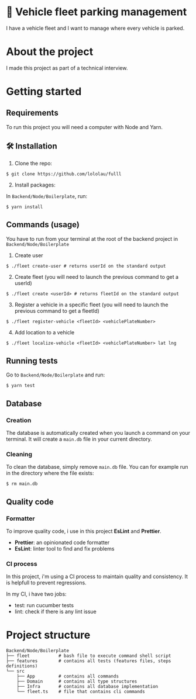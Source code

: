 # 🚗 Vehicle fleet parking management

I have a vehicle fleet and I want to manage where every vehicle is parked.

# About the project

I made this project as part of a technical interview.

# Getting started

## Requirements

To run this project you will need a computer with Node and Yarn.

## 🛠️ Installation

1. Clone the repo:

```
$ git clone https://github.com/lololau/fulll
```

2. Install packages:

In `Backend/Node/Boilerplate`, run:

```
$ yarn install
```

## Commands (usage)

You have to run from your terminal at the root of the backend project in `Backend/Node/Boilerplate`

1. Create user

```
$ ./fleet create-user # returns userId on the standard output
```

2. Create fleet (you will need to launch the previous command to get a userId)

```
$ ./fleet create <userId> # returns fleetId on the standard output
```

3. Register a vehicle in a specific fleet (you will need to launch the previous command to get a fleetId)

```
$ ./fleet register-vehicle <fleetId> <vehiclePlateNumber>
```

4. Add location to a vehicle

```
$ ./fleet localize-vehicle <fleetId> <vehiclePlateNumber> lat lng
```

## Running tests

Go to `Backend/Node/Boilerplate` and run:

```
$ yarn test
```

## Database

### Creation

The database is automatically created when you launch a command on your terminal.
It will create a `main.db` file in your current directory.

### Cleaning

To clean the database, simply remove `main.db` file.
You can for example run in the directory where the file exists:

```
$ rm main.db
```

## Quality code

### Formatter

To improve quality code, i use in this project **EsLint** and **Prettier**.

- **Prettier**: an opinionated code formatter
- **EsLint**: linter tool to find and fix problems

### CI process

In this project, i'm using a CI process to maintain quality and consistency.
It is helpfull to prevent regressions.

In my CI, i have two jobs:

- test: run cucumber tests
- lint: check if there is any lint issue

# Project structure

```
Backend/Node/Boilerplate
├── fleet           # bash file to execute command shell script
├── features        # contains all tests (features files, steps definitions)
└── src
    ├── App         # contains all commands
    ├── Domain      # contains all type structures
    ├── Infra       # contains all database implementation
    └── fleet.ts    # file that contains cli commands
```
